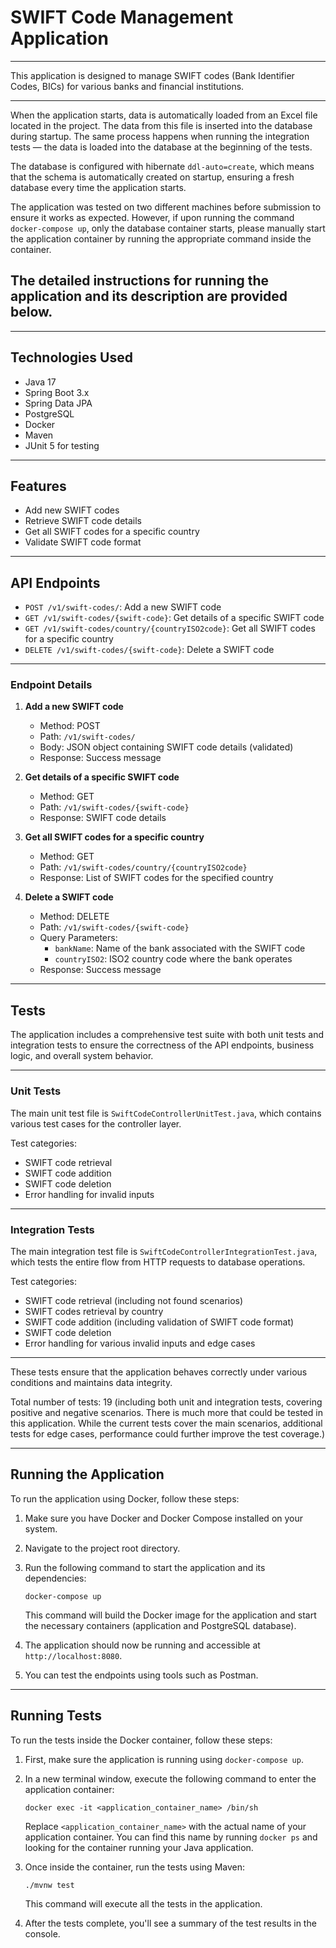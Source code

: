 # SWIFT Code Management Application

---

This application is designed to manage SWIFT codes (Bank Identifier Codes, BICs) for various banks and financial institutions.

---

When the application starts, data is automatically loaded from an Excel file located in the project. The data from this file is inserted into the database during startup. The same process happens when running the integration tests — the data is loaded into the database at the beginning of the tests.

The database is configured with hibernate `ddl-auto=create`, which means that the schema is automatically created on startup, ensuring a fresh database every time the application starts.

The application was tested on two different machines before submission to ensure it works as expected. However, if upon running the command `docker-compose up`, only the database container starts, please manually start the application container by running the appropriate command inside the container.

The detailed instructions for running the application and its description are provided below.
---

---

## Technologies Used

- Java 17
- Spring Boot 3.x
- Spring Data JPA
- PostgreSQL
- Docker
- Maven
- JUnit 5 for testing

---

## Features

- Add new SWIFT codes
- Retrieve SWIFT code details
- Get all SWIFT codes for a specific country
- Validate SWIFT code format

---

## API Endpoints

- `POST /v1/swift-codes/`: Add a new SWIFT code
- `GET /v1/swift-codes/{swift-code}`: Get details of a specific SWIFT code
- `GET /v1/swift-codes/country/{countryISO2code}`: Get all SWIFT codes for a specific country
- `DELETE /v1/swift-codes/{swift-code}`: Delete a SWIFT code

---

### Endpoint Details

1. **Add a new SWIFT code**
   - Method: POST
   - Path: `/v1/swift-codes/`
   - Body: JSON object containing SWIFT code details (validated)
   - Response: Success message

2. **Get details of a specific SWIFT code**
   - Method: GET
   - Path: `/v1/swift-codes/{swift-code}`
   - Response: SWIFT code details

3. **Get all SWIFT codes for a specific country**
   - Method: GET
   - Path: `/v1/swift-codes/country/{countryISO2code}`
   - Response: List of SWIFT codes for the specified country

4. **Delete a SWIFT code**
   - Method: DELETE
   - Path: `/v1/swift-codes/{swift-code}`
   - Query Parameters:
     - `bankName`: Name of the bank associated with the SWIFT code
     - `countryISO2`: ISO2 country code where the bank operates
   - Response: Success message


---

## Tests

The application includes a comprehensive test suite with both unit tests and integration tests to ensure the correctness of the API endpoints, business logic, and overall system behavior.

---

### Unit Tests

The main unit test file is `SwiftCodeControllerUnitTest.java`, which contains various test cases for the controller layer.

Test categories:
- SWIFT code retrieval
- SWIFT code addition
- SWIFT code deletion
- Error handling for invalid inputs

---

### Integration Tests

The main integration test file is `SwiftCodeControllerIntegrationTest.java`, which tests the entire flow from HTTP requests to database operations.

Test categories:
- SWIFT code retrieval (including not found scenarios)
- SWIFT codes retrieval by country
- SWIFT code addition (including validation of SWIFT code format)
- SWIFT code deletion
- Error handling for various invalid inputs and edge cases

---

These tests ensure that the application behaves correctly under various conditions and maintains data integrity.

Total number of tests: 19 (including both unit and integration tests, covering positive and negative scenarios. 
There is much more that could be tested in this application. While the current tests cover the main scenarios, additional tests for edge cases, performance could further improve the test coverage.)

---

## Running the Application

To run the application using Docker, follow these steps:

1. Make sure you have Docker and Docker Compose installed on your system.

2. Navigate to the project root directory.

3. Run the following command to start the application and its dependencies:

   ```
   docker-compose up
   ```

   This command will build the Docker image for the application and start the necessary containers (application and PostgreSQL database).

4. The application should now be running and accessible at `http://localhost:8080`.
  
5. You can test the endpoints using tools such as Postman.

---

## Running Tests

To run the tests inside the Docker container, follow these steps:

1. First, make sure the application is running using `docker-compose up`.

2. In a new terminal window, execute the following command to enter the application container:

   ```
   docker exec -it <application_container_name> /bin/sh
   ```

   Replace `<application_container_name>` with the actual name of your application container. You can find this name by running `docker ps` and looking for the container running your Java application.

3. Once inside the container, run the tests using Maven:

   ```
   ./mvnw test
   ```

   This command will execute all the tests in the application.

4. After the tests complete, you'll see a summary of the test results in the console.
